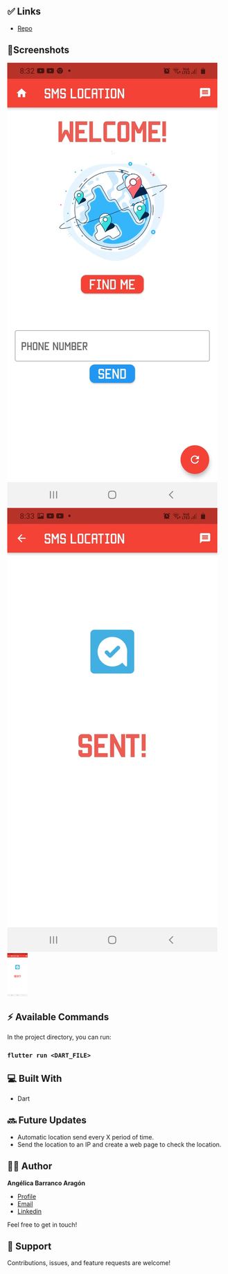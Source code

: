 <h1 align="center"><SMS LOCATION></h1>

<p align="center"><A mobile app that uses GPS to get the current phone location and send it to a phone number. It also has a floating button to refresh the home page.></p>

## ✅ Links

- [Repo](https://github.com/angelicaba23/<SMS_LOCATION> "<SMS_LOCATION> Repo")

## 📱Screenshots

![Home Page](/screenshots/1.png "Home Page")
![Second Page](/screenshots/2.png "Sent Page")
 <img src="/screenshots/2.png "  height="100" title="Github Logo">


## ⚡ Available Commands

In the project directory, you can run:

### `flutter run <DART_FILE>`

## 💻 Built With

- Dart

## 🔜 Future Updates
- Automatic location send every X period of time.
- Send the location to an IP and create a web page to check the location.
  

## 👩‍💻 Author

**Angélica Barranco Aragón**

- [Profile](https://github.com/angelicaba23/ "Angélica Barranco")
- [Email](mailto:angelicaba9923@gmail.com?subject=Hi "Hi!")
- [Linkedin](https://www.linkedin.com/in/angelicaba23/ "Welcome")
  
Feel free to get in touch!

## 🤝 Support

Contributions, issues, and feature requests are welcome!

